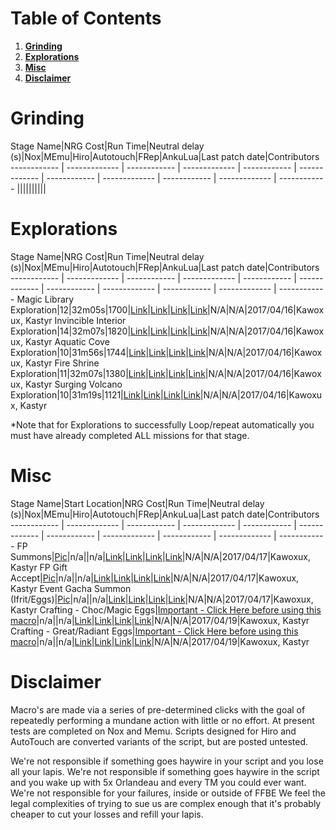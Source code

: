 # Table of Contents
1. **[Grinding](#stage-grinding)**
2. **[Explorations](#explorations)**
3. **[Misc](#misc)**
4. **[Disclaimer](#disclaimer)**

# Grinding

Stage Name|NRG Cost|Run Time|Neutral delay (s)|Nox|MEmu|Hiro|Autotouch|FRep|AnkuLua|Last patch date|Contributors
------------ | ------------- | ------------ | ------------- | ------------ | ------------- | ------------ | ------------- | ------------ | ------------- | ------------
||||||||||

# Explorations

Stage Name|NRG Cost|Run Time|Neutral delay (s)|Nox|MEmu|Hiro|Autotouch|FRep|AnkuLua|Last patch date|Contributors
------------ | ------------- | ------------ | ------------- | ------------ | ------------- | ------------ | ------------- | ------------ | ------------- | ------------
Magic Library Exploration|12|32m05s|1700|[Link](https://raw.githubusercontent.com/macroteam/FFBE-Macros/master/Kawoxux/Exploration%20Automation%20-%20Nox/MagicLibrary/Magic%20Library-oldnox.txt)|[Link](https://raw.githubusercontent.com/macroteam/FFBE-Macros/master/Kawoxux/Exploration%20Automation%20-%20Nox/MagicLibrary/Magic%20Library-MEmu.txt)|[Link](https://raw.githubusercontent.com/macroteam/FFBE-Macros/master/Kawoxux/Exploration%20Automation%20-%20Nox/MagicLibrary/Magic%20Library-hiro.txt)|[Link](https://raw.githubusercontent.com/macroteam/FFBE-Macros/master/Kawoxux/Exploration%20Automation%20-%20Nox/MagicLibrary/Magic%20Library-autotouch.txt)|N/A|N/A|2017/04/16|Kawoxux, Kastyr
Invincible Interior Exploration|14|32m07s|1820|[Link](https://raw.githubusercontent.com/MacroTeam/FFBE-Macros/master/Kawoxux/Exploration%20Automation%20-%20Nox/InvincibleInterior/Invincible%20Interior-oldnox.txt)|[Link](https://raw.githubusercontent.com/MacroTeam/FFBE-Macros/master/Kawoxux/Exploration%20Automation%20-%20Nox/InvincibleInterior/Invincible%20Interior-MEmu.txt)|[Link](https://raw.githubusercontent.com/MacroTeam/FFBE-Macros/master/Kawoxux/Exploration%20Automation%20-%20Nox/InvincibleInterior/Invincible%20Interior-hiro.txt)|[Link](https://raw.githubusercontent.com/MacroTeam/FFBE-Macros/master/Kawoxux/Exploration%20Automation%20-%20Nox/InvincibleInterior/Invincible%20Interior-autotouch.txt)|N/A|N/A|2017/04/16|Kawoxux, Kastyr
Aquatic Cove Exploration|10|31m56s|1744|[Link](https://raw.githubusercontent.com/MacroTeam/FFBE-Macros/master/Kawoxux/Exploration%20Automation%20-%20Nox/AquaticCove/Aquatic%20Cove-oldnox.txt)|[Link](https://raw.githubusercontent.com/MacroTeam/FFBE-Macros/master/Kawoxux/Exploration%20Automation%20-%20Nox/AquaticCove/Aquatic%20Cove-MEmu.txt)|[Link](https://raw.githubusercontent.com/MacroTeam/FFBE-Macros/master/Kawoxux/Exploration%20Automation%20-%20Nox/AquaticCove/Aquatic%20Cove-hiro.txt)|[Link](https://raw.githubusercontent.com/MacroTeam/FFBE-Macros/master/Kawoxux/Exploration%20Automation%20-%20Nox/AquaticCove/Aquatic%20Cove-autotouch.txt)|N/A|N/A|2017/04/16|Kawoxux, Kastyr
Fire Shrine Exploration|11|32m07s|1380|[Link](https://raw.githubusercontent.com/MacroTeam/FFBE-Macros/master/Kawoxux/Exploration%20Automation%20-%20Nox/FireShrine/Fire%20Shrine-oldnox.txt)|[Link](https://raw.githubusercontent.com/MacroTeam/FFBE-Macros/master/Kawoxux/Exploration%20Automation%20-%20Nox/FireShrine/Fire%20Shrine-MEmu.txt)|[Link](https://raw.githubusercontent.com/MacroTeam/FFBE-Macros/master/Kawoxux/Exploration%20Automation%20-%20Nox/FireShrine/Fire%20Shrine-hiro.txt)|[Link](https://raw.githubusercontent.com/MacroTeam/FFBE-Macros/master/Kawoxux/Exploration%20Automation%20-%20Nox/FireShrine/Fire%20Shrine-autotouch.txt)|N/A|N/A|2017/04/16|Kawoxux, Kastyr
Surging Volcano Exploration|10|31m19s|1121|[Link](https://raw.githubusercontent.com/MacroTeam/FFBE-Macros/master/Kawoxux/Exploration%20Automation%20-%20Nox/SurgingVolcano/Surging%20Volcano-oldnox.txt)|[Link](https://raw.githubusercontent.com/MacroTeam/FFBE-Macros/master/Kawoxux/Exploration%20Automation%20-%20Nox/SurgingVolcano/Surging%20Volcano-MEmu.txt)|[Link](https://raw.githubusercontent.com/MacroTeam/FFBE-Macros/master/Kawoxux/Exploration%20Automation%20-%20Nox/SurgingVolcano/Surging%20Volcano-hiro.txt)|[Link](https://raw.githubusercontent.com/MacroTeam/FFBE-Macros/master/Kawoxux/Exploration%20Automation%20-%20Nox/SurgingVolcano/Surging%20Volcano-autotouch.txt)|N/A|N/A|2017/04/16|Kawoxux, Kastyr

*Note that for Explorations to successfully Loop/repeat automatically you must have already completed ALL missions for that stage.

# Misc

Stage Name|Start Location|NRG Cost|Run Time|Neutral delay (s)|Nox|MEmu|Hiro|Autotouch|FRep|AnkuLua|Last patch date|Contributors
------------ | ------------- | ------------ | ------------- | ------------ | ------------- | ------------ | ------------- | ------------ | ------------- | ------------
FP Summons|[Pic](http://i.imgur.com/i64ZsRf.jpg)|n/a||n/a|[Link](https://raw.githubusercontent.com/MacroTeam/FFBE-Macros/master/Kawoxux/UsefulScripts/FPSummons.v1.N-oldnox.txt)|[Link](https://raw.githubusercontent.com/MacroTeam/FFBE-Macros/master/Kawoxux/UsefulScripts/FPSummons.v1.N-MEmu.txt)|[Link](https://raw.githubusercontent.com/MacroTeam/FFBE-Macros/master/Kawoxux/UsefulScripts/FPSummons.v1.N-hiro.txt)|[Link](https://raw.githubusercontent.com/MacroTeam/FFBE-Macros/master/Kawoxux/UsefulScripts/FPSummons.v1.N-autotouch.txt)|N/A|N/A|2017/04/17|Kawoxux, Kastyr
FP Gift Accept|[Pic](https://github.com/MacroTeam/FFBE-Macros/blob/master/Kawoxux/UsefulScripts/FP-Gift-Accept_StartLocation.jpg?raw=true)|n/a||n/a|[Link](https://raw.githubusercontent.com/MacroTeam/FFBE-Macros/master/Kawoxux/UsefulScripts/FP-Gift-Accept-oldnox.v1.txt)|[Link](https://raw.githubusercontent.com/MacroTeam/FFBE-Macros/master/Kawoxux/UsefulScripts/FP-Gift-Accept-MEmu.v1.txt)|[Link](https://raw.githubusercontent.com/MacroTeam/FFBE-Macros/master/Kawoxux/UsefulScripts/FP-Gift-Accept-hiro.v1.txt)|[Link](https://raw.githubusercontent.com/MacroTeam/FFBE-Macros/master/Kawoxux/UsefulScripts/FP-Gift-Accept-autotouch.v1.txt)|N/A|N/A|2017/04/17|Kawoxux, Kastyr
Event Gacha Summon (Ifrit/Eggs)|[Pic](http://i.imgur.com/5KQKsVu.jpg)|n/a||n/a|[Link](https://raw.githubusercontent.com/MacroTeam/FFBE-Macros/master/Kawoxux/UsefulScripts/EggSummons.v1.N-oldnox.txt)|[Link](https://raw.githubusercontent.com/MacroTeam/FFBE-Macros/master/Kawoxux/UsefulScripts/EggSummons.v1.N-MEmu.txt)|[Link](https://raw.githubusercontent.com/MacroTeam/FFBE-Macros/master/Kawoxux/UsefulScripts/EggSummons.v1.N-hiro.txt)|[Link](https://raw.githubusercontent.com/MacroTeam/FFBE-Macros/master/Kawoxux/UsefulScripts/EggSummons.v1.N-autotouch.txt)|N/A|N/A|2017/04/17|Kawoxux, Kastyr
Crafting - Choc/Magic Eggs|[Important - Click Here before using this macro](https://github.com/MacroTeam/FFBE-Macros/blob/master/Kawoxux/UsefulScripts/EggCraftingGuidance.jpg?raw=true)|n/a||n/a|[Link](https://raw.githubusercontent.com/MacroTeam/FFBE-Macros/master/Kawoxux/UsefulScripts/ChocMagicEggCraft-oldnox.txt)|[Link](https://raw.githubusercontent.com/MacroTeam/FFBE-Macros/master/Kawoxux/UsefulScripts/ChocMagicEggCraft-MEmu.txt)|[Link](https://raw.githubusercontent.com/MacroTeam/FFBE-Macros/master/Kawoxux/UsefulScripts/ChocMagicEggCraft-hiro.txt)|[Link](https://raw.githubusercontent.com/MacroTeam/FFBE-Macros/master/Kawoxux/UsefulScripts/ChocMagicEggCraft-autotouch.txt)|N/A|N/A|2017/04/19|Kawoxux, Kastyr
Crafting - Great/Radiant Eggs|[Important - Click Here before using this macro](https://github.com/MacroTeam/FFBE-Macros/blob/master/Kawoxux/UsefulScripts/EggCraftingGuidance.jpg?raw=true)|n/a||n/a|[Link](https://raw.githubusercontent.com/MacroTeam/FFBE-Macros/master/Kawoxux/UsefulScripts/GreatRadiantEggCraft-oldnox.txt)|[Link](https://raw.githubusercontent.com/MacroTeam/FFBE-Macros/master/Kawoxux/UsefulScripts/GreatRadiantEggCraft-MEmu.txt)|[Link](https://raw.githubusercontent.com/MacroTeam/FFBE-Macros/master/Kawoxux/UsefulScripts/GreatRadiantEggCraft-hiro.txt)|[Link](https://raw.githubusercontent.com/MacroTeam/FFBE-Macros/master/Kawoxux/UsefulScripts/GreatRadiantEggCraft-autotouch.txt)|N/A|N/A|2017/04/19|Kawoxux, Kastyr

# Disclaimer

Macro's are made via a series of pre-determined clicks with the goal of repeatedly performing a mundane action with little or no effort.
At present tests are completed on Nox and Memu. Scripts designed for Hiro and AutoTouch are converted variants of the script, but are posted untested.

We're not responsible if something goes haywire in your script and you lose all your lapis. 
We're not responsible if something goes haywire in the script and you wake up with 5x Orlandeau and every TM you could ever want. 
We're not responsible for your failures, inside or outside of FFBE
We feel the legal complexities of trying to sue us are complex enough that it's probably cheaper to cut your losses and refill your lapis.

